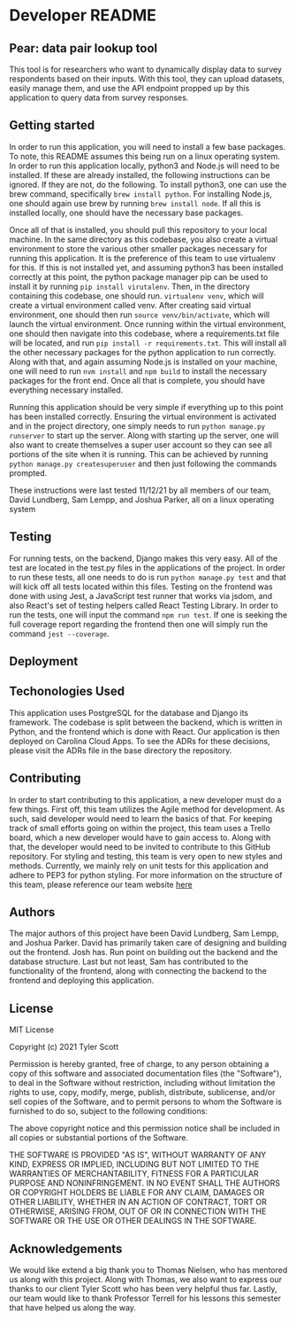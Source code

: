 # Developer README

## Pear: data pair lookup tool
This tool is for researchers who want to dynamically display data to survey respondents based on their inputs. With this tool, they can upload datasets, easily manage them, and use the API endpoint propped up by this application to query data from survey responses.

## Getting started
In order to run this application, you will need to install a few base packages. To note, this README assumes this being run on a linux operating system. In order to run this application locally, python3 and Node.js will need to be installed. If these are already installed, the following instructions can be ignored. If they are not, do the following. To install python3, one can use the brew command, specifically `brew install python`. For installing Node.js, one should again use brew by running `brew install node`. If all this is installed locally, one should have the necessary base packages.

Once all of that is installed, you should pull this repository to your local machine. In the same directory as this codebase, you also create a virtual environment to store the various other smaller packages necessary for running this application.  It is the preference of this team to use virtualenv for this. If this is not installed yet, and assuming python3 has been installed correctly at this point, the python package manager pip can be used to install it by running `pip install virutalenv`. Then, in the directory containing this codebase, one should run. `virtualenv venv`, which will create a virtual environment called venv.  After creating said virtual environment, one should then run `source venv/bin/activate`, which will launch the virtual environment. Once running within the virtual environment, one should then navigate into this codebase, where a requirements.txt file will be located, and run `pip install -r requirements.txt`. This will install all the other necessary packages for the python application to run correctly. Along with that, and again assuming Node.js is installed on your machine, one will need to run `nvm install` and `npm build` to install the necessary packages for the front end. Once all that is complete, you should have everything necessary installed.

Running this application should be very simple if everything up to this point has been installed correctly. Ensuring the virtual environment is activated and in the project directory, one simply needs to run `python manage.py runserver` to start up the server.  Along with starting up the server, one will also want to create themselves a super user account so they can see all portions of the site when it is running. This can be achieved by running `python manage.py createsuperuser` and then just following the commands prompted.

These instructions were last tested 11/12/21 by all members of our team, David Lundberg, Sam Lempp, and Joshua Parker, all on a linux operating system

## Testing
For running tests, on the backend, Django makes this very easy. All of the test are located in the test.py files in the applications of the project. In order to run these tests, all one needs to do is run `python manage.py test` and that will kick off all tests located within this files. Testing on the frontend was done with using Jest, a JavaScript test runner that works via jsdom, and also React's set of testing helpers called React Testing Library. In order to run the tests, one will input the command `npm run test`. If one is seeking the full coverage report regarding the frontend then one will simply run the command `jest --coverage`.

## Deployment

## Techonologies Used
This application uses PostgreSQL for the database and Django its framework. The codebase is split between the backend, which is written in Python, and the frontend which is done with React. Our application is then deployed on Carolina Cloud Apps. To see the ADRs for these decisions, please visit the ADRs file in the base directory the repository.

## Contributing
In order to start contributing to this application, a new developer must do a few things. First off, this team utilizes the Agile method for development. As such, said developer would need to learn the basics of that. For keeping track of small efforts going on within the project, this team uses a Trello board, which a new developer would have to gain access to. Along with that, the developer would need to be invited to contribute to this GitHub repository. For styling and testing, this team is very open to new styles and methods. Currently, we mainly rely on unit tests for this application and adhere to PEP3 for python styling. For more information on the structure of this team, please reference our team website [here](https://samlempp.github.io/ZIP-Code-Lookup/)

## Authors

The major authors of this project have been David Lundberg, Sam Lempp, and Joshua Parker. David has primarily taken care of designing and building out the frontend. Josh has. Run point on building out the backend and the database structure. Last but not least, Sam has contributed to the functionality of the frontend, along with connecting the backend to the frontend and deploying this application.

## License

MIT License

Copyright (c) 2021 Tyler Scott

Permission is hereby granted, free of charge, to any person obtaining a copy
of this software and associated documentation files (the "Software"), to deal
in the Software without restriction, including without limitation the rights
to use, copy, modify, merge, publish, distribute, sublicense, and/or sell
copies of the Software, and to permit persons to whom the Software is
furnished to do so, subject to the following conditions:

The above copyright notice and this permission notice shall be included in all
copies or substantial portions of the Software.

THE SOFTWARE IS PROVIDED "AS IS", WITHOUT WARRANTY OF ANY KIND, EXPRESS OR
IMPLIED, INCLUDING BUT NOT LIMITED TO THE WARRANTIES OF MERCHANTABILITY,
FITNESS FOR A PARTICULAR PURPOSE AND NONINFRINGEMENT. IN NO EVENT SHALL THE
AUTHORS OR COPYRIGHT HOLDERS BE LIABLE FOR ANY CLAIM, DAMAGES OR OTHER
LIABILITY, WHETHER IN AN ACTION OF CONTRACT, TORT OR OTHERWISE, ARISING FROM,
OUT OF OR IN CONNECTION WITH THE SOFTWARE OR THE USE OR OTHER DEALINGS IN THE
SOFTWARE.

## Acknowledgements

We would like extend a big thank you to Thomas Nielsen, who has mentored us along with this project. Along with Thomas, we also want to express our thanks to our client Tyler Scott who has been very helpful thus far. Lastly, our team would like to thank Professor Terrell for his lessons this semester that have helped us along the way.
